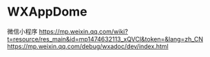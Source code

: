 # WXAppDome
微信小程序
      https://mp.weixin.qq.com/wiki?t=resource/res_main&id=mp1474632113_xQVCl&token=&lang=zh_CN
	  https://mp.weixin.qq.com/debug/wxadoc/dev/index.html